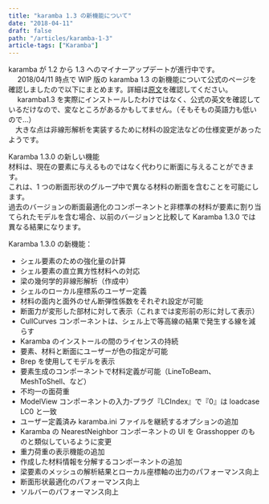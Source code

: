 ```yaml
---
title: "karamba 1.3 の新機能について"
date: "2018-04-11"
draft: false
path: "/articles/karamba-1-3"
article-tags: ["Karamba"]
---
```


karamba が 1.2 から 1.3 へのマイナーアップデートが進行中です。  
　 2018/04/11 時点で WIP 版の karamba 1.3 の新機能について公式のページを確認しましたので以下にまとめます。詳細は[原文](http://www.grasshopper3d.com/group/karamba/page/new-features-and-bug-fixes)を確認してください。  
　 karamba1.3 を実際にインストールしたわけではなく、公式の英文を確認しているだけなので、変なところがあるかもしてません。（そもそもの英語力も低いので…）  
　大きな点は非線形解析を実装するために材料の設定法などの仕様変更があったようです。

Karamba 1.3.0 の新しい機能  
材料は、現在の要素に与えるものではなく代わりに断面に与えることができます。  
これは、1 つの断面形状のグループ中で異なる材料の断面を含むことを可能にします。  
過去のバージョンの断面最適化のコンポーネントと非標準の材料が要素に割り当てられたモデルを含む場合、以前のバージョンと比較して Karamba 1.3.0 では異なる結果になります。

Karamba 1.3.0 の新機能：  
- シェル要素のための強化量の計算  
- シェル要素の直立異方性材料への対応  
- 梁の幾何学的非線形解析（作成中）  
- シェルのローカル座標系のユーザー定義  
- 材料の面内と面外のせん断弾性係数をそれぞれ設定が可能  
- 断面力が変形した部材に対して表示（これまでは変形前の形に対して表示）  
- CullCurves コンポーネントは、シェル上で等高線の結果で発生する線を減らす  
- Karamba のインストールの間のライセンスの持続  
- 要素、材料と断面にユーザーが色の指定が可能  
- Brep を使用してモデルを表示  
- 要素生成のコンポーネントで材料定義が可能（LineToBeam、MeshToShell、など）  
- 不均一の面荷重  
- ModelView コンポーネントの入力-プラグ『LCIndex』で『0』は loadcase LC0 と一致  
- ユーザー定義済み karamba.ini ファイルを継続するオプションの追加  
- Karamba の NearestNeighbor コンポーネントの UI を Grasshopper のものと類似しているように変更  
- 重力荷重の表示機能の追加  
- 作成した材料情報を分解するコンポーネントの追加  
- 梁要素のメッシュの解析結果とローカル座標軸の出力のパフォーマンス向上  
- 断面形状最適化のパフォーマンス向上  
- ソルバーのパフォーマンス向上
